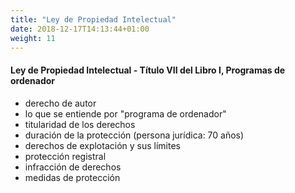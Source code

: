 ```yaml
---
title: "Ley de Propiedad Intelectual"
date: 2018-12-17T14:13:44+01:00
weight: 11
---
```



<h4>Ley de Propiedad Intelectual - Tı́tulo VII del Libro I, Programas de ordenador</h4>
<ul>
 <li>derecho de autor</li>
 <li>lo que se entiende por "programa de ordenador"</li>
 <li>titularidad de los derechos</li>
 <li>duración de la protección (persona jurı́dica: 70 años)</li>
 <li>derechos de explotación y sus lı́mites</li>
 <li>protección registral</li>
 <li>infracción de derechos</li>
 <li>medidas de protección</li>
</ul>
